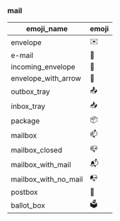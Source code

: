 ### mail 

|emoji_name|emoji|
|---|---|
|envelope|:envelope:|
|e-mail|:e-mail:|
|incoming_envelope|:incoming_envelope:|
|envelope_with_arrow|:envelope_with_arrow:|
|outbox_tray|:outbox_tray:|
|inbox_tray|:inbox_tray:|
|package|:package:|
|mailbox|:mailbox:|
|mailbox_closed|:mailbox_closed:|
|mailbox_with_mail|:mailbox_with_mail:|
|mailbox_with_no_mail|:mailbox_with_no_mail:|
|postbox|:postbox:|
|ballot_box|:ballot_box:|
